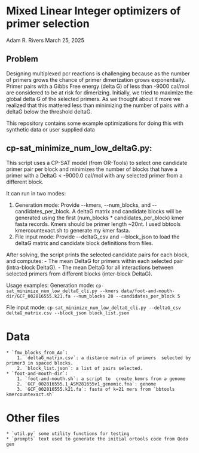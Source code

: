 # Mixed Linear Integer optimizers of primer selection

Adam R. Rivers 
March 25, 2025
## Problem

Designing multiplexed pcr reactions is challenging because as the number of primers grows the chance of primer dimerization grows exponentially.  Primer pairs with a Gibbs Free energy (delta G) of less than -9000 cal/mol are considered to be at risk for dimerizing.  Initially, we tried to maximize the global delta G of the selected primers. As we thought about it more we realized that this mattered less than minimizing the number of pairs with a deltaG below the threshold deltaG.

This repository contains some example optimizations for doing this with synthetic data or user supplied data

## cp-sat_minimize_num_low_deltaG.py:  

This script uses a CP-SAT model (from OR-Tools) to select one candidate primer pair per block
and minimizes the number of blocks that have a primer with a DeltaG < -9000.0 cal/mol with any
selected primer from a different block.

It can run in two modes:
  1. Generation mode: Provide --kmers, --num_blocks, and --candidates_per_block.
     A  deltaG matrix and candidate blocks will be generated using the first 
     (num_blocks * candidates_per_block) kmer fasta records. Kmers should be primer length ~20nt. 
     I used bbtools kmercountexact.sh to generate my kmer fasta. 
  2. File input mode: Provide --deltaG_csv and --block_json to load the deltaG matrix and candidate
     block definitions from files.

After solving, the script prints the selected candidate pairs for each block, and computes:
    - The mean DeltaG for primers within each selected pair (intra-block DeltaG).
    - The mean DeltaG for all interactions between selected primers from different blocks (inter-block DeltaG).

Usage examples:
  Generation mode:
    `cp-sat_minimize_num_low_deltaG_cli.py --kmers data/foot-and-mouth-dir/GCF_002816555.k21.fa --num_blocks 20 --candidates_per_block 5`

  File input mode:
    `cp-sat_minimize_num_low_deltaG_cli.py --deltaG_csv deltaG_matrix.csv --block_json block_list.json`

# Data 
    * `fmv_blocks_from_Ao`: 
        1. `deltaG_matrix.csv`: a distance matrix of primers  selected by primer3 in spaced blocks.
        2. `block_list.json`: a list of pairs selected.
    * `foot-and-mouth-dir`:
        1. `foot-and-mouth.sh`: a script to  create kemrs from a genome
        2. `GCF_002816555.1_ASM281655v1_genomic.fna`: genome
        3. `GCF_002816555.k21.fa`: fasta of k=21 mers from `bbtools kmercountexact.sh`

# Other files
    * `util.py` some utility functions for testing
    * `prompts` text used to generate the initial ortools code from Qodo gen